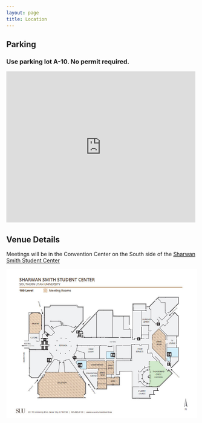 ```yaml
---
layout: page
title: Location
---
```



## Parking

### Use parking lot A-10. No permit required.

<iframe src="https://www.google.com/maps/embed?pb=!1m18!1m12!1m3!1d1578.9602031225043!2d-113.07137799999997!3d37.67457799999993!2m3!1f0!2f0!3f0!3m2!1i1024!2i768!4f13.1!3m3!1m2!1s0x80b561bde0ecdf49%3A0x89eecee5000ad5a1!2sA10!5e0!3m2!1sen!2sus!4v1397603476713" width="500" height="400" frameborder="0" style="border:0"></iframe>

## Venue Details

Meetings will be in the Convention Center on the South side of the [Sharwan Smith Student Center][sharwan]

[<img class="img-responsive" alt="Sharwan Smith Student Center" src="/img/sharwan.jpg">][sharwan]


[sharwan]: https://www.suu.edu/eventservices/pdf/ssc/SSC-Level-100-map.pdf

